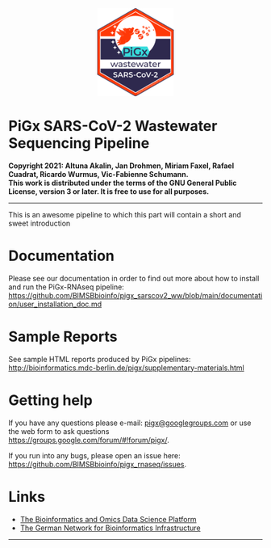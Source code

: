 <a name="logo"/>
<div align="center">
<img src="images/Logo_PiGx.png" alt="PiGx Logo"  width="30%" height="30%" ></img>
</a>
</div>

# PiGx SARS-CoV-2 Wastewater Sequencing Pipeline

**Copyright 2021: Altuna Akalin, Jan Drohmen, Miriam Faxel, Rafael Cuadrat, Ricardo Wurmus, Vic-Fabienne Schumann.**  
**This work is distributed under the terms of the GNU General Public License, version 3 or later.  It is free to use for all purposes.**

-----------

This is an awesome pipeline to which this part will contain a short and sweet introduction

# Documentation

Please see our documentation in order to find out more about how to install and run the PiGx-RNAseq pipeline:
https://github.com/BIMSBbioinfo/pigx_sarscov2_ww/blob/main/documentation/user_installation_doc.md

# Sample Reports

See sample HTML reports produced by PiGx pipelines:
http://bioinformatics.mdc-berlin.de/pigx/supplementary-materials.html

# Getting help

If you have any questions please e-mail: pigx@googlegroups.com or use the web form to ask questions https://groups.google.com/forum/#!forum/pigx/. 

If you run into any bugs, please open an issue here: https://github.com/BIMSBbioinfo/pigx_rnaseq/issues. 

# Links

- [The Bioinformatics and Omics Data Science Platform](https://bioinformatics.mdc-berlin.de) 
- [The German Network for Bioinformatics Infrastructure](https://www.denbi.de)

-----------